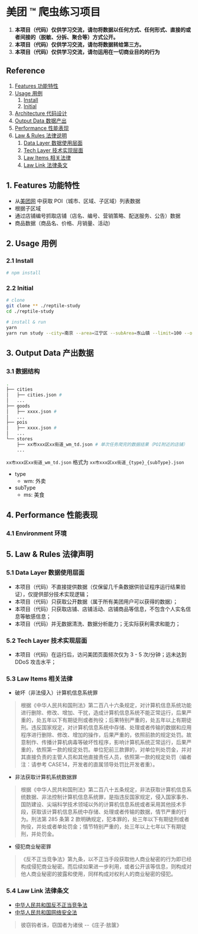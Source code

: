 # 美团 ™ 爬虫练习项目

1. **本项目（代码）仅供学习交流，请勿将数据以任何方式、任何形式、直接的或者间接的（脱敏、分拆、聚合等）方式公开。**
2. **本项目（代码）仅供学习交流，请勿将数据转给第三方。**
3. **本项目（代码）仅供学习交流，请勿运用在一切商业目的的行为**

## Reference

1. [Features 功能特性](#1-features-功能特性)
2. [Usage 用例](#2-usage-用例)
   1. [Install](#21-install)
   2. [Initial](#22-initial)
3. [Architecture 代码设计](#3-archi)
4. [Output Data 数据产出](#3-output-data-产出数据)
5. [Performance 性能表现](#4-performance-性能表现)
6. [Law & Rules 法律说明](#5-law--rules-法律声明)
   1. [Data Layer 数据使用层面](#51-data-layer-数据使用层面)
   2. [Tech Layer 技术实现层面](#52-tech-layer-技术实现层面)
   3. [Law Items 相关法律](#53-law-items-相关法律)
   4. [Law Link 法律条文](#54-law-link-法律条文)

## 1. Features 功能特性

- 从[美团网](https://www.meituan.com/changecity/) 中获取 POI（城市、区域、子区域）列表数据
- 根据子区域
- 通过店铺编号抓取店铺（店名、编号、营销策略、配送服务、公告）数据
- 商品数据（商品名、价格、月销量、活动）

## 2. Usage 用例

### 2.1 Install

```bash
# npm install
```

### 2.2 Initial

```bash
# clone
git clone ** ./reptile-study
cd ./reptile-study

# install & run
yarn
yarn run study --city=南京 --area=江宁区 --subArea=东山镇 --limit=100 --output=./output.json
```

## 3. Output Data 产出数据

### 3.1 数据结构

```bash
.
├── cities
│   ├── cities.json #
│   ...
├── goods
│   ├── xxxx.json #
│   ...
├── pois
│   ├── xxxx.json #
│   ...
└── stores
    ├── xx市xxx区xx街道_wm_td.json # 单次任务爬完的数据结果（POI附近的店铺）
    ...
```

`xx市xxx区xx街道_wm_td.json` 格式为 `xx市xxx区xx街道_{type}_{subType}.json`

- type
  - wm: 外卖
- subType
  - ms: 美食

## 4. Performance 性能表现

### 4.1 Environment 环境

## 5. Law & Rules 法律声明

### 5.1 Data Layer 数据使用层面

- 本项目（代码）不直接提供数据（仅保留几千条数据供验证程序运行结果验证），仅提供部分技术实现逻辑；
- 本项目（代码）只获取公开数据（属于所有美团用户可以获得的数据）；
- 本项目（代码）只获取店铺、店铺活动、店铺商品等信息，不包含个人实名信息等敏感信息；
- 本项目（代码）并无数据清洗、数据分析能力；无实际获利需求和能力；

### 5.2 Tech Layer 技术实现层面

- 本项目（代码）在运行后，访问美团页面频次仅为 3 - 5 次/分钟；远未达到 DDoS 攻击水平；

### 5.3 Law Items 相关法律

- 破坏（非法侵入）计算机信息系统罪

> 根据《中华人民共和国刑法》第二百八十六条规定，对计算机信息系统功能进行删除、修改、增加、干扰，造成计算机信息系统不能正常运行，后果严重的，处五年以下有期徒刑或者拘役；后果特别严重的，处五年以上有期徒刑。违反国家规定，对计算机信息系统中存储、处理或者传输的数据和应用程序进行删除、修改、增加的操作，后果严重的，依照前款的规定处罚。故意制作、传播计算机病毒等破坏性程序，影响计算机系统正常运行，后果严重的，依照第一款的规定处罚。单位犯前三款罪的，对单位判处罚金，并对其直接负责的主管人员和其他直接责任人员，依照第一款的规定处罚（编者注：请参考 CASE14，开发者的直属领导处罚比开发者重）。

- 非法获取计算机系统数据罪

> 根据《中华人民共和国刑法》第二百八十五条规定，非法获取计算机信息系统数据、非法控制计算机信息系统罪，是指违反国家规定，侵入国家事务、国防建设、尖端科学技术领域以外的计算机信息系统或者采用其他技术手段，获取该计算机信息系统中存储、处理或者传输的数据，情节严重的行为。刑法第 285 条第 2 款明确规定，犯本罪的，处三年以下有期徒刑或者拘役，并处或者单处罚金；情节特别严重的，处三年以上七年以下有期徒刑，并处罚金。

- 侵犯商业秘密罪

> 《反不正当竞争法》第九条，以不正当手段获取他人商业秘密的行为即已经构成侵犯商业秘密。而后续如果进一步利用，或者公开该等信息，则构成对他人商业秘密的披露和使用，同样构成对权利人的商业秘密的侵犯。

### 5.4 Law Link 法律条文

- [中华人民共和国反不正当竞争法](https://baike.baidu.com/item/%E4%B8%AD%E5%8D%8E%E4%BA%BA%E6%B0%91%E5%85%B1%E5%92%8C%E5%9B%BD%E5%8F%8D%E4%B8%8D%E6%AD%A3%E5%BD%93%E7%AB%9E%E4%BA%89%E6%B3%95)
- [中华人民共和国网络安全法](https://baike.baidu.com/item/%E4%B8%AD%E5%8D%8E%E4%BA%BA%E6%B0%91%E5%85%B1%E5%92%8C%E5%9B%BD%E7%BD%91%E7%BB%9C%E5%AE%89%E5%85%A8%E6%B3%95)

> 彼窃钩者诛，窃国者为诸侯 --《庄子·胠箧》
